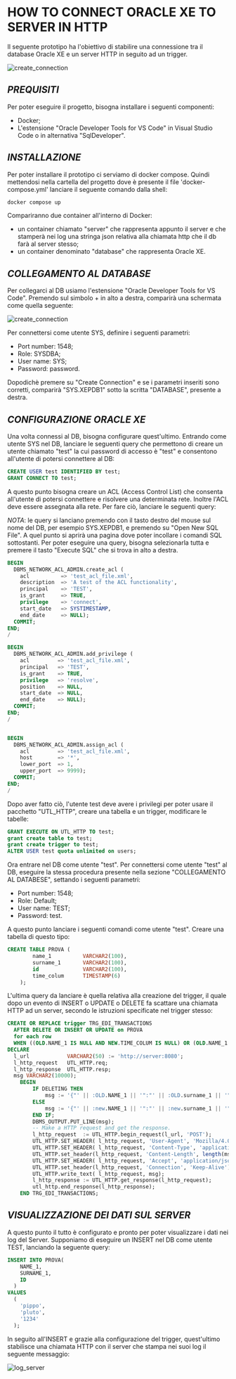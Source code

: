 # **HOW TO CONNECT ORACLE XE TO SERVER IN HTTP**
Il seguente prototipo ha l'obiettivo di stabilire una connessione tra il database Oracle XE e un server HTTP in seguito ad un trigger.

![create_connection](/immagini_markdown/overview.png)


## **_PREQUISITI <a name='Prerequisiti'></a>_**

Per poter eseguire il progetto, bisogna installare i seguenti componenti:

- Docker;
- L'estensione "Oracle Developer Tools for VS Code" in Visual Studio Code o in alternativa "SqlDeveloper".


## **_INSTALLAZIONE <a name='Installazione'></a>_**

Per poter installare il prototipo ci serviamo di docker compose. Quindi mettendosi nella cartella del progetto dove è presente il file 'docker-compose.yml' lanciare il seguente comando dalla shell:

```bash
docker compose up
```
Compariranno due container all'interno di Docker:
- un container chiamato "server" che rappresenta appunto il server e che stamperà nei log una stringa json relativa alla chiamata http che il db farà al server stesso;
- un container denominato "database" che rappresenta Oracle XE.

## **_COLLEGAMENTO AL DATABASE <a name='Collegamento al DB'></a>_**

Per collegarci al DB usiamo l'estensione "Oracle Developer Tools for VS Code". 
Premendo sul simbolo + in alto a destra, comparirà una schermata come quella seguente:

![create_connection](/immagini_markdown/create_connection.png)

Per connettersi come utente SYS, definire i seguenti parametri:
- Port number: 1548; 
- Role: SYSDBA;
- User name: SYS;
- Password: password. 

Dopodichè premere su "Create Connection" e se i parametri inseriti sono corretti, comparirà "SYS.XEPDB1" sotto la scritta "DATABASE", presente a destra. 


## **_CONFIGURAZIONE ORACLE XE <a name='Configurazione DB'></a>_**

Una volta connessi al DB, bisogna configurare quest'ultimo. Entrando come utente SYS nel DB, lanciare le seguenti query che permettono di creare un utente chiamato "test" la cui password di accesso è "test" e consentono all'utente di potersi connettere al DB:

```sql
CREATE USER test IDENTIFIED BY test;
GRANT CONNECT TO test;
```
A questo punto bisogna creare un ACL (Access Control List) che consenta all'utente di potersi connettere e risolvere una determinata rete. Inoltre l'ACL deve essere assegnata alla rete. Per fare ciò, lanciare le seguenti query:

_NOTA_: le query si lanciano premendo con il tasto destro del mouse sul nome del DB, per esempio SYS.XEPDB1, e premendo su "Open New SQL File". A quel punto si aprirà una pagina dove poter incollare i comandi SQL sottostanti. Per poter eseguire una query, bisogna selezionarla tutta e premere il tasto "Execute SQL" che si trova in alto a destra. 

```sql
BEGIN
  DBMS_NETWORK_ACL_ADMIN.create_acl (
    acl          => 'test_acl_file.xml', 
    description  => 'A test of the ACL functionality',
    principal    => 'TEST',
    is_grant     => TRUE, 
    privilege    => 'connect',
    start_date   => SYSTIMESTAMP,
    end_date     => NULL);
  COMMIT;
END;
/

BEGIN
  DBMS_NETWORK_ACL_ADMIN.add_privilege ( 
    acl         => 'test_acl_file.xml', 
    principal   => 'TEST',
    is_grant    => TRUE, 
    privilege   => 'resolve', 
    position    => NULL, 
    start_date  => NULL,
    end_date    => NULL);
  COMMIT;
END;
/


BEGIN
  DBMS_NETWORK_ACL_ADMIN.assign_acl (
    acl         => 'test_acl_file.xml',
    host        => '*', 
    lower_port  => 1,
    upper_port  => 9999); 
  COMMIT;
END;
/
```
Dopo aver fatto ciò, l'utente test deve avere i privilegi per poter usare il pacchetto "UTL_HTTP", creare una tabella e un trigger, modificare le tabelle:

```sql
GRANT EXECUTE ON UTL_HTTP TO test;
grant create table to test;
grant create trigger to test;
ALTER USER test quota unlimited on users;
```

Ora entrare nel DB come utente "test". Per connettersi come utente "test" al DB, eseguire la stessa procedura presente nella sezione "COLLEGAMENTO AL DATABESE", settando i seguenti parametri:
- Port number: 1548; 
- Role: Default;
- User name: TEST;
- Password: test. 

A questo punto lanciare i seguenti comandi come utente "test". Creare una tabella di questo tipo:

```sql
CREATE TABLE PROVA (
        name_1          VARCHAR2(100),
        surname_1 	    VARCHAR2(100),
        id              VARCHAR2(100),
	    time_colum  	TIMESTAMP(6)
    );
```

L'ultima query da lanciare è quella relativa alla creazione del trigger, il quale dopo un evento di INSERT o UPDATE o DELETE fa scattare una chiamata HTTP ad un server, secondo le istruzioni specificate nel trigger stesso:

```sql
CREATE OR REPLACE trigger TRG_EDI_TRANSACTIONS
  AFTER DELETE OR INSERT OR UPDATE on PROVA
  for each row
  WHEN ((OLD.NAME_1 IS NULL AND NEW.TIME_COLUM IS NULL) OR (OLD.NAME_1 IS NOT NULL AND NVL(NEW.TIME_COLUM, TO_DATE('01011900','DDMMYYYY')) = NVL(OLD.TIME_COLUM, TO_DATE('01011900','DDMMYYYY'))) OR NEW.NAME_1 IS NULL)
DECLARE
  l_url            VARCHAR2(50) := 'http://server:8080';
  l_http_request   UTL_HTTP.req;
  l_http_response  UTL_HTTP.resp;
  msg VARCHAR2(10000);
    BEGIN
        IF DELETING THEN 
            msg := '{"' || :OLD.NAME_1 || '":"' || :OLD.surname_1 || '"}';
        ELSE
            msg := '{"' || :new.NAME_1 || '":"' || :new.surname_1 || '"}';
        END IF;
        DBMS_OUTPUT.PUT_LINE(msg);
        -- Make a HTTP request and get the response.
        l_http_request  := UTL_HTTP.begin_request(l_url, 'POST');
        UTL_HTTP.SET_HEADER( l_http_request, 'User-Agent', 'Mozilla/4.0');
        UTL_HTTP.SET_HEADER( l_http_request, 'Content-Type', 'application/json');
        UTL_HTTP.set_header(l_http_request, 'Content-Length', length(msg));
        UTL_HTTP.SET_HEADER( l_http_request, 'Accept', 'application/json');
        UTL_HTTP.set_header(l_http_request, 'Connection', 'Keep-Alive');
        UTL_HTTP.write_text( l_http_request, msg);
        l_http_response := UTL_HTTP.get_response(l_http_request);
        utl_http.end_response(l_http_response); 
    END TRG_EDI_TRANSACTIONS;
```

## **_VISUALIZZAZIONE DEI DATI SUL SERVER <a name='Dati Server'></a>_**

A questo punto il tutto è configurato e pronto per poter visualizzare i dati nei log del Server. Supponiamo di eseguire un INSERT nel DB come utente TEST, lanciando la seguente query:

```sql
INSERT INTO PROVA(
    NAME_1,
    SURNAME_1,
    ID
  )
VALUES
  (
    'pippo',
    'pluto',
    '1234'
  );
```
In seguito all'INSERT e grazie alla configurazione del trigger, quest'ultimo stabilisce una chiamata HTTP con il server che stampa nei suoi log il seguente messaggio:

![log_server](/immagini_markdown/log_server.png)
